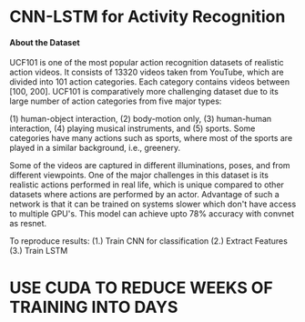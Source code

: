 # CNN-LSTM for Activity Recognition
#### About the Dataset
UCF101 is one of the most popular action recognition
datasets of realistic action videos. It consists of 13320 videos
taken from YouTube, which are divided into 101 action categories. Each category contains videos between [100, 200].
UCF101 is comparatively more challenging dataset due to
its large number of action categories from five major types:

(1) human-object interaction, (2) body-motion only, (3) human-human interaction, (4) playing musical instruments, and (5) sports. Some categories have many actions such as sports, where most of the sports are played in a similar background,
i.e., greenery. 

Some of the videos are captured in different illuminations, poses, and from different viewpoints. One of
the major challenges in this dataset is its realistic actions performed in real life, which is unique compared to other datasets where actions are performed by an actor.
Advantage of such a network is that it can be trained on systems slower which don't have access to multiple GPU's.
This model can achieve upto 78% accuracy with convnet as resnet.

To reproduce results:
(1.) Train CNN for classification
(2.) Extract Features
(3.) Train LSTM
# USE CUDA TO REDUCE WEEKS OF TRAINING INTO DAYS
